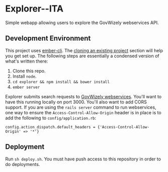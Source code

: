 Explorer--ITA
=============

Simple webapp allowing users to explore the GovWizely webservices API.

## Development Environment

This project uses [ember-cli](http://ember-cli.com). The [cloning an existing project](http://www.ember-cli.com/#cloning-an-existing-project) section will help you get set up. The following steps are essentially a condensed version of what's written there:

1. Clone this repo.
2. Install `node`.
3. `cd explorer && npm install && bower install`
4. `ember server`

Explorer submits search requests to [GovWizely webservices](https://github.com/GovWizely/webservices). You'll want to have this running locally on port 3000. You'll also want to add CORS support. If you are using the `rails server` command to run webservices, one way to ensure the `Access-Control-Allow-Origin` header is in place is to add the following to `config/application.rb`:
```
config.action_dispatch.default_headers = {'Access-Control-Allow-Origin' => '*'}
```

## Deployment

Run `sh deploy.sh`. You must have push access to this repository in order to do deployments.
